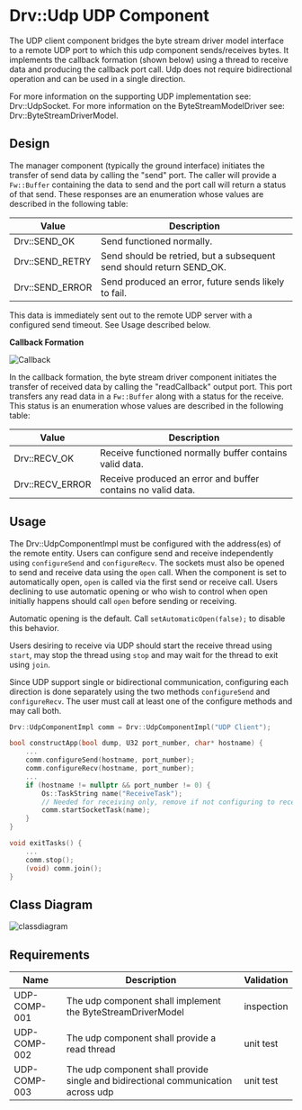 # Drv::Udp UDP Component

The UDP client component bridges the byte stream driver model interface to a remote UDP port to which this udp component
sends/receives bytes. It implements the callback formation (shown below) using a thread to receive data and producing
the callback port call.  Udp does not require bidirectional operation and can be used in a single direction.

For more information on the supporting UDP implementation see: Drv::UdpSocket.
For more information on the ByteStreamModelDriver see: Drv::ByteStreamDriverModel.

## Design

The manager component (typically the ground interface) initiates the transfer of send data by calling the "send" port.
The caller will provide a `Fw::Buffer` containing the data to send and the port call will return a status of that send.
These responses are an enumeration whose values are described in the following table:

| Value | Description |
|---|---|
| Drv::SEND_OK    | Send functioned normally. |
| Drv::SEND_RETRY | Send should be retried, but a subsequent send should return SEND_OK. |
| Drv::SEND_ERROR | Send produced an error, future sends likely to fail. |

This data is immediately sent out to the remote UDP server with a configured send timeout. See Usage described below.

**Callback Formation**

![Callback](../../ByteStreamDriverModel/docs/img/canvas-callback.png)

In the callback formation, the byte stream driver component initiates the transfer of received data by calling the
"readCallback" output port. This port transfers any read data in a `Fw::Buffer` along with a status for the receive.
This status is an enumeration whose values are described in the following table:

| Value | Description |
|---|---|
| Drv::RECV_OK    | Receive functioned normally buffer contains valid data. |
| Drv::RECV_ERROR | Receive produced an error and buffer contains no valid data. |

## Usage

The Drv::UdpComponentImpl must be configured with the address(es) of the remote entity. Users can configure send and
receive independently using `configureSend` and `configureRecv`.  The sockets must also be opened to send and receive
data using the `open` call. When the component is set to automatically open, `open` is called via the first send or
receive call. Users declining to use automatic opening or who wish to control when open initially happens should call
`open` before sending or receiving.

Automatic opening is the default.  Call `setAutomaticOpen(false);` to disable this behavior.

Users desiring to receive via UDP should start the receive thread using `start`, may stop the thread using `stop` and may
wait for the thread to exit using `join`.

Since UDP support single or bidirectional communication, configuring each direction is done separately using the two
methods `configureSend` and `configureRecv`. The user must call at least one of the configure methods and may call both.

```c++
Drv::UdpComponentImpl comm = Drv::UdpComponentImpl("UDP Client");

bool constructApp(bool dump, U32 port_number, char* hostname) {
    ...
    comm.configureSend(hostname, port_number);
    comm.configureRecv(hostname, port_number);
    ...
    if (hostname != nullptr && port_number != 0) {
        Os::TaskString name("ReceiveTask");
        // Needed for receiving only, remove if not configuring to receive
        comm.startSocketTask(name);
    }
}

void exitTasks() {
    ...
    comm.stop();
    (void) comm.join();
}
```
## Class Diagram

![classdiagram](./img/class_diagram_udp.png)

## Requirements

| Name | Description | Validation |
|---|---|---|
| UDP-COMP-001 | The udp component shall implement the ByteStreamDriverModel  | inspection |
| UDP-COMP-002 | The udp component shall provide a read thread | unit test |
| UDP-COMP-003 | The udp component shall provide single and bidirectional communication across udp | unit test |

